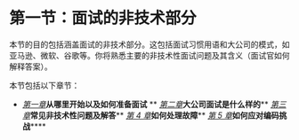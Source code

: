 # 第一节：面试的非技术部分

本节的目的包括涵盖面试的非技术部分。这包括面试习惯用语和大公司的模式，如亚马逊、微软、谷歌等。你将熟悉主要的非技术性面试问题及其含义（面试官如何解释答案）。

本节包括以下章节：

*   [*第一章*](01.html#_idTextAnchor017)**从哪里开始以及如何准备面试**
**   [*第二章*](02.html#_idTextAnchor040)**大公司面试是什么样的****   [*第三章*](03.html#_idTextAnchor048)**常见非技术性问题及解答****   [*第 4 章*](04.html#_idTextAnchor062)**如何处理故障****   [*第 5 章*](05.html#_idTextAnchor072)**如何应对编码挑战******